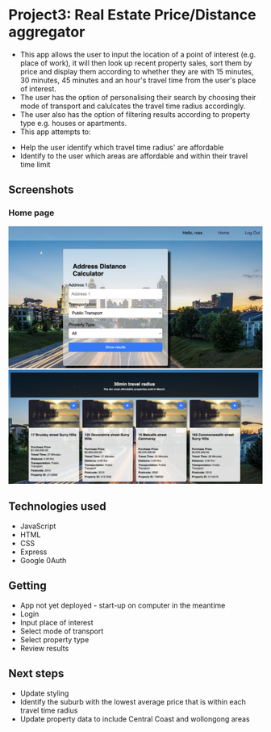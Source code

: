 # Project3: Real Estate Price/Distance aggregator

* This app allows the user to input the location of a point of interest (e.g. place of work), it will then look up recent property sales, sort them by price and display them according to whether they are with 15 minutes, 30 minutes, 45 minutes and an hour's travel time from the user's place of interest.
* The user has the option of personalising their search by choosing their mode of transport and calulcates the travel time radius accordingly.
* The user also has the option of filtering results according to property type e.g. houses or apartments.
* This app attempts to: 
- Help the user identify which travel time radius' are affordable 
- Identify to the user which areas are affordable and within their travel time limit 


## Screenshots
### Home page
![home page](Readme_imgs/Home_page.png) 
![results page](Readme_imgs/Results.png) 

## Technologies used
* JavaScript
* HTML 
* CSS
* Express
* Google 0Auth

## Getting 
* App not yet deployed - start-up on computer in the meantime
* Login 
* Input place of interest
* Select mode of transport
* Select property type
* Review results

## Next steps
* Update styling 
* Identify the suburb with the lowest average price that is within each travel time radius
* Update property data to include Central Coast and wollongong areas

